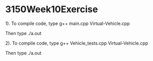# 3150Week10Exercise

1). To compile code, type g++ main.cpp Virtual-Vehicle.cpp

Then type ./a.out

2). To compile code, type g++ Vehicle_tests.cpp Virtual-Vehicle.cpp

Then type ./a.out
